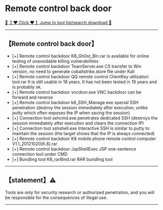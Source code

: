 # Remote control back door

<a href="https://woodstw.github.io/docs/A ❤️ Tool download 🧰/index.md" title="✈️@PUSHHHKKK">
   🔗【 ❤️ Click ❤️ 】Jump to tool list/search download 🔎
</a>

-----------------------

## 【Remote control back door】

- [+] Remote control backdoor K8_Gh0st_Bin.rar is available for online testing of unavoidable killing vulnerabilities
- [+] Remote control backdoor TeamServer.exe CS transfer to Win version, no need to generate cobaltstrike.store file under Kali
- [+] Remote control backdoor QQ remote control ClientKey utilization tool.rar It is still usable in 18 years. It has not been tested in 19 years and is probably ok.
- [+] Remote control backdoor vncdoor.exe VNC backdoor can be forward and reverse
- [+] Remote control backdoor k8_SSH_Manage.exe special SSH penetration (destroy the session immediately after execution, unlike putty which often exposes the IP when saving the session)
- [+] Connection tool sshcmd.exe penetrates dedicated SSH (destroys the session immediately after execution and clears the connection IP)
- [+] Connection tool sshshell.exe Interactive SSH is similar to putty to maintain the session (the target shows that the IP is always connected)
- [+] Remote control backdoor K8 mobile phone remote control computer V1.1_20121020[K.8].rar
- [+] Remote control backdoor JspShellExec JSP one-sentence connection tool under CMD
- [+] Bundling tool K8_rarBind.rar RAR bundling tool

-----------------------
## 【statement】⚠️

Tools are only for security research or authorized penetration, and you will be responsible for the consequences of illegal use.

-----------------------
